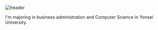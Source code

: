 ![header](https://capsule-render.vercel.app/api?type=rect&color=auto&section=header&text="Hwang%20Yeonjun%Portfolio")

I'm majoring in business administration and Computer Science in Yonsei University.

